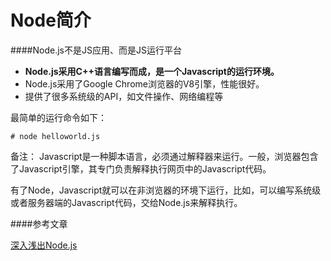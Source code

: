 # Node简介

####Node.js不是JS应用、而是JS运行平台

* **Node.js采用C++语言编写而成，是一个Javascript的运行环境。**
* Node.js采用了Google Chrome浏览器的V8引擎，性能很好。
* 提供了很多系统级的API，如文件操作、网络编程等

最简单的运行命令如下：
```
# node helloworld.js
```
备注：
Javascript是一种脚本语言，必须通过解释器来运行。一般，浏览器包含了Javascript引擎，其专门负责解释执行网页中的Javascript代码。

有了Node，Javascript就可以在非浏览器的环境下运行，比如，可以编写系统级或者服务器端的Javascript代码，交给Node.js来解释执行。

####参考文章

[深入浅出Node.js](http://www.infoq.com/cn/search.action?queryString=%E6%B7%B1%E5%85%A5%E6%B5%85%E5%87%BANode.js&page=1&searchOrder=&sst=3b0KBHeocYm8x0ym)